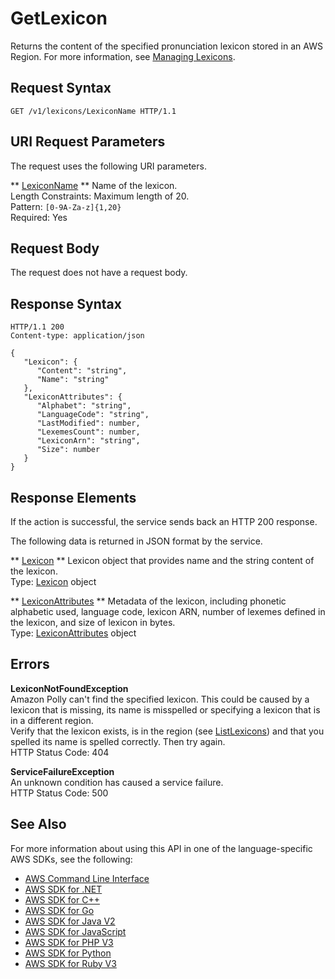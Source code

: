 # GetLexicon<a name="API_GetLexicon"></a>

Returns the content of the specified pronunciation lexicon stored in an AWS Region\. For more information, see [Managing Lexicons](https://docs.aws.amazon.com/polly/latest/dg/managing-lexicons.html)\.

## Request Syntax<a name="API_GetLexicon_RequestSyntax"></a>

```
GET /v1/lexicons/LexiconName HTTP/1.1
```

## URI Request Parameters<a name="API_GetLexicon_RequestParameters"></a>

The request uses the following URI parameters\.

 ** [LexiconName](#API_GetLexicon_RequestSyntax) **   <a name="polly-GetLexicon-request-Name"></a>
Name of the lexicon\.  
Length Constraints: Maximum length of 20\.  
Pattern: `[0-9A-Za-z]{1,20}`   
Required: Yes

## Request Body<a name="API_GetLexicon_RequestBody"></a>

The request does not have a request body\.

## Response Syntax<a name="API_GetLexicon_ResponseSyntax"></a>

```
HTTP/1.1 200
Content-type: application/json

{
   "Lexicon": { 
      "Content": "string",
      "Name": "string"
   },
   "LexiconAttributes": { 
      "Alphabet": "string",
      "LanguageCode": "string",
      "LastModified": number,
      "LexemesCount": number,
      "LexiconArn": "string",
      "Size": number
   }
}
```

## Response Elements<a name="API_GetLexicon_ResponseElements"></a>

If the action is successful, the service sends back an HTTP 200 response\.

The following data is returned in JSON format by the service\.

 ** [Lexicon](#API_GetLexicon_ResponseSyntax) **   <a name="polly-GetLexicon-response-Lexicon"></a>
Lexicon object that provides name and the string content of the lexicon\.   
Type: [Lexicon](API_Lexicon.md) object

 ** [LexiconAttributes](#API_GetLexicon_ResponseSyntax) **   <a name="polly-GetLexicon-response-LexiconAttributes"></a>
Metadata of the lexicon, including phonetic alphabetic used, language code, lexicon ARN, number of lexemes defined in the lexicon, and size of lexicon in bytes\.  
Type: [LexiconAttributes](API_LexiconAttributes.md) object

## Errors<a name="API_GetLexicon_Errors"></a>

 **LexiconNotFoundException**   
Amazon Polly can't find the specified lexicon\. This could be caused by a lexicon that is missing, its name is misspelled or specifying a lexicon that is in a different region\.  
Verify that the lexicon exists, is in the region \(see [ListLexicons](API_ListLexicons.md)\) and that you spelled its name is spelled correctly\. Then try again\.  
HTTP Status Code: 404

 **ServiceFailureException**   
An unknown condition has caused a service failure\.  
HTTP Status Code: 500

## See Also<a name="API_GetLexicon_SeeAlso"></a>

For more information about using this API in one of the language\-specific AWS SDKs, see the following:
+  [AWS Command Line Interface](https://docs.aws.amazon.com/goto/aws-cli/polly-2016-06-10/GetLexicon) 
+  [AWS SDK for \.NET](https://docs.aws.amazon.com/goto/DotNetSDKV3/polly-2016-06-10/GetLexicon) 
+  [AWS SDK for C\+\+](https://docs.aws.amazon.com/goto/SdkForCpp/polly-2016-06-10/GetLexicon) 
+  [AWS SDK for Go](https://docs.aws.amazon.com/goto/SdkForGoV1/polly-2016-06-10/GetLexicon) 
+  [AWS SDK for Java V2](https://docs.aws.amazon.com/goto/SdkForJavaV2/polly-2016-06-10/GetLexicon) 
+  [AWS SDK for JavaScript](https://docs.aws.amazon.com/goto/AWSJavaScriptSDK/polly-2016-06-10/GetLexicon) 
+  [AWS SDK for PHP V3](https://docs.aws.amazon.com/goto/SdkForPHPV3/polly-2016-06-10/GetLexicon) 
+  [AWS SDK for Python](https://docs.aws.amazon.com/goto/boto3/polly-2016-06-10/GetLexicon) 
+  [AWS SDK for Ruby V3](https://docs.aws.amazon.com/goto/SdkForRubyV3/polly-2016-06-10/GetLexicon) 